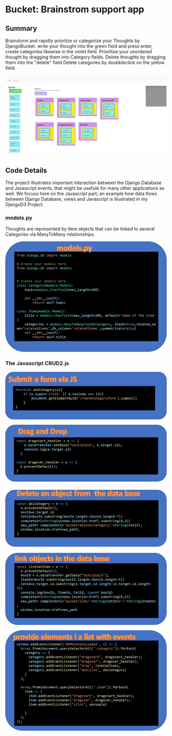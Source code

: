 # Bucket: Brainstrom support app

## Summary
Brainstorm and rapidly prioritze or categorize your Thoughts by DjangoBucket. write your thought into the green field and press enter, create categories likewise in the violet field. Prioritize your unordered thought by dragging them into Category fields. Delete thoughts by dragging them into the "delete" field Delete categories by doubbleclick on the yellow field. 

![Categorize](pics/Categorize.png?raw=true "Categorize")

## Code Details

The project illustrates important interaction between the Django Database and Javascript events, that might be usefule for many other applications as well. We focuss here on the Javascript part; an example how data flows between Django Database, views and Javascript is illustrated in my DjangoD3 Project. 

### models.py 
Thoughts are represented by Item objects that can be linked to several Categories via ManyToMany relationships. 


![models](pics/models.png?raw=true "models")


### The Javascript CRUD2.js


![submit](pics/submit.png?raw=true "submit")

![DragDrop](pics/DragDrop.png?raw=true "DragDrop")

![delete](pics/delete.png?raw=true "delete")

![link](pics/link.png?raw=true "link")

![provide](pics/provide.png?raw=true "provide")






 




